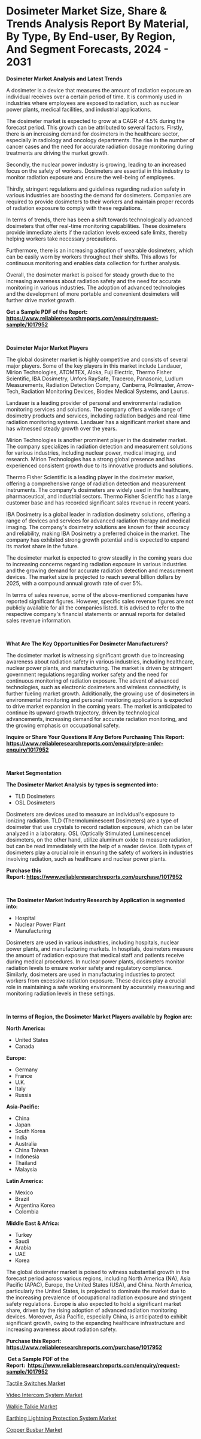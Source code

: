 <p><h1>Dosimeter Market Size, Share & Trends Analysis Report By Material, By Type, By End-user, By Region, And Segment Forecasts, 2024 - 2031</h1></p><p><strong>Dosimeter Market Analysis and Latest Trends</strong></p>
<p><p>A dosimeter is a device that measures the amount of radiation exposure an individual receives over a certain period of time. It is commonly used in industries where employees are exposed to radiation, such as nuclear power plants, medical facilities, and industrial applications.</p><p>The dosimeter market is expected to grow at a CAGR of 4.5% during the forecast period. This growth can be attributed to several factors. Firstly, there is an increasing demand for dosimeters in the healthcare sector, especially in radiology and oncology departments. The rise in the number of cancer cases and the need for accurate radiation dosage monitoring during treatments are driving the market growth.</p><p>Secondly, the nuclear power industry is growing, leading to an increased focus on the safety of workers. Dosimeters are essential in this industry to monitor radiation exposure and ensure the well-being of employees.</p><p>Thirdly, stringent regulations and guidelines regarding radiation safety in various industries are boosting the demand for dosimeters. Companies are required to provide dosimeters to their workers and maintain proper records of radiation exposure to comply with these regulations.</p><p>In terms of trends, there has been a shift towards technologically advanced dosimeters that offer real-time monitoring capabilities. These dosimeters provide immediate alerts if the radiation levels exceed safe limits, thereby helping workers take necessary precautions.</p><p>Furthermore, there is an increasing adoption of wearable dosimeters, which can be easily worn by workers throughout their shifts. This allows for continuous monitoring and enables data collection for further analysis.</p><p>Overall, the dosimeter market is poised for steady growth due to the increasing awareness about radiation safety and the need for accurate monitoring in various industries. The adoption of advanced technologies and the development of more portable and convenient dosimeters will further drive market growth.</p></p>
<p><strong>Get a Sample PDF of the Report:&nbsp; <a href="https://www.reliableresearchreports.com/enquiry/request-sample/1017952">https://www.reliableresearchreports.com/enquiry/request-sample/1017952</a></strong></p>
<p>&nbsp;</p>
<p><strong>Dosimeter Major Market Players</strong></p>
<p><p>The global dosimeter market is highly competitive and consists of several major players. Some of the key players in this market include Landauer, Mirion Technologies, ATOMTEX, Aloka, Fuji Electric, Thermo Fisher Scientific, IBA Dosimetry, Unfors RaySafe, Tracerco, Panasonic, Ludlum Measurements, Radiation Detection Company, Canberra, Polimaster, Arrow-Tech, Radiation Monitoring Devices, Biodex Medical Systems, and Laurus.</p><p>Landauer is a leading provider of personal and environmental radiation monitoring services and solutions. The company offers a wide range of dosimetry products and services, including radiation badges and real-time radiation monitoring systems. Landauer has a significant market share and has witnessed steady growth over the years.</p><p>Mirion Technologies is another prominent player in the dosimeter market. The company specializes in radiation detection and measurement solutions for various industries, including nuclear power, medical imaging, and research. Mirion Technologies has a strong global presence and has experienced consistent growth due to its innovative products and solutions.</p><p>Thermo Fisher Scientific is a leading player in the dosimeter market, offering a comprehensive range of radiation detection and measurement instruments. The company's dosimeters are widely used in the healthcare, pharmaceutical, and industrial sectors. Thermo Fisher Scientific has a large customer base and has recorded significant sales revenue in recent years.</p><p>IBA Dosimetry is a global leader in radiation dosimetry solutions, offering a range of devices and services for advanced radiation therapy and medical imaging. The company's dosimetry solutions are known for their accuracy and reliability, making IBA Dosimetry a preferred choice in the market. The company has exhibited strong growth potential and is expected to expand its market share in the future.</p><p>The dosimeter market is expected to grow steadily in the coming years due to increasing concerns regarding radiation exposure in various industries and the growing demand for accurate radiation detection and measurement devices. The market size is projected to reach several billion dollars by 2025, with a compound annual growth rate of over 5%.</p><p>In terms of sales revenue, some of the above-mentioned companies have reported significant figures. However, specific sales revenue figures are not publicly available for all the companies listed. It is advised to refer to the respective company's financial statements or annual reports for detailed sales revenue information.</p></p>
<p>&nbsp;</p>
<p><strong>What Are The Key Opportunities For Dosimeter Manufacturers?</strong></p>
<p><p>The dosimeter market is witnessing significant growth due to increasing awareness about radiation safety in various industries, including healthcare, nuclear power plants, and manufacturing. The market is driven by stringent government regulations regarding worker safety and the need for continuous monitoring of radiation exposure. The advent of advanced technologies, such as electronic dosimeters and wireless connectivity, is further fueling market growth. Additionally, the growing use of dosimeters in environmental monitoring and personal monitoring applications is expected to drive market expansion in the coming years. The market is anticipated to continue its upward growth trajectory, driven by technological advancements, increasing demand for accurate radiation monitoring, and the growing emphasis on occupational safety.</p></p>
<p><strong>Inquire or Share Your Questions If Any Before Purchasing This Report: <a href="https://www.reliableresearchreports.com/enquiry/pre-order-enquiry/1017952">https://www.reliableresearchreports.com/enquiry/pre-order-enquiry/1017952</a></strong></p>
<p>&nbsp;</p>
<p><strong>Market Segmentation</strong></p>
<p><strong>The Dosimeter Market Analysis by types is segmented into:</strong></p>
<p><ul><li>TLD Dosimeters</li><li>OSL Dosimeters</li></ul></p>
<p><p>Dosimeters are devices used to measure an individual's exposure to ionizing radiation. TLD (Thermoluminescent Dosimeters) are a type of dosimeter that use crystals to record radiation exposure, which can be later analyzed in a laboratory. OSL (Optically Stimulated Luminescence) dosimeters, on the other hand, utilize aluminum oxide to measure radiation, but can be read immediately with the help of a reader device. Both types of dosimeters play a crucial role in ensuring the safety of workers in industries involving radiation, such as healthcare and nuclear power plants.</p></p>
<p><strong>Purchase this Report:&nbsp;<a href="https://www.reliableresearchreports.com/purchase/1017952">https://www.reliableresearchreports.com/purchase/1017952</a></strong></p>
<p>&nbsp;</p>
<p><strong>The Dosimeter Market Industry Research by Application is segmented into:</strong></p>
<p><ul><li>Hospital</li><li>Nuclear Power Plant</li><li>Manufacturing</li></ul></p>
<p><p>Dosimeters are used in various industries, including hospitals, nuclear power plants, and manufacturing markets. In hospitals, dosimeters measure the amount of radiation exposure that medical staff and patients receive during medical procedures. In nuclear power plants, dosimeters monitor radiation levels to ensure worker safety and regulatory compliance. Similarly, dosimeters are used in manufacturing industries to protect workers from excessive radiation exposure. These devices play a crucial role in maintaining a safe working environment by accurately measuring and monitoring radiation levels in these settings.</p></p>
<p>&nbsp;</p>
<p><strong>In terms of Region, the Dosimeter Market Players available by Region are:</strong></p>
<p>
    <p> <strong> North America: </strong>
        <ul>
            <li>United States</li>
            <li>Canada</li>
        </ul>
        </p> 
    <p> <strong> Europe: </strong>
        <ul>
            <li>Germany</li>
            <li>France</li>
            <li>U.K.</li>
            <li>Italy</li>
            <li>Russia</li>
        </ul>
        </p> 
    <p> <strong> Asia-Pacific: </strong>
        <ul>
            <li>China</li>
            <li>Japan</li>
            <li>South Korea</li>
            <li>India</li>
            <li>Australia</li>
            <li>China Taiwan</li>
            <li>Indonesia</li>
            <li>Thailand</li>
            <li>Malaysia</li>
        </ul>
        </p> 
    <p> <strong> Latin America: </strong>
        <ul>
            <li>Mexico</li>
            <li>Brazil</li>
            <li>Argentina Korea</li>
            <li>Colombia</li>
        </ul>
        </p> 
    <p> <strong> Middle East & Africa: </strong>
        <ul>
            <li>Turkey</li>
            <li>Saudi</li>
            <li>Arabia</li>
            <li>UAE</li>
            <li>Korea</li>
        </ul>
    </p>
    </p>
<p><p>The global dosimeter market is poised to witness substantial growth in the forecast period across various regions, including North America (NA), Asia Pacific (APAC), Europe, the United States (USA), and China. North America, particularly the United States, is projected to dominate the market due to the increasing prevalence of occupational radiation exposure and stringent safety regulations. Europe is also expected to hold a significant market share, driven by the rising adoption of advanced radiation monitoring devices. Moreover, Asia Pacific, especially China, is anticipated to exhibit significant growth, owing to the expanding healthcare infrastructure and increasing awareness about radiation safety.</p></p>
<p><strong>Purchase this Report: <a href="https://www.reliableresearchreports.com/purchase/1017952">https://www.reliableresearchreports.com/purchase/1017952</a></strong></p>
<p>&nbsp;<strong>Get a Sample PDF of the Report:&nbsp;&nbsp;<a href="https://www.reliableresearchreports.com/enquiry/request-sample/1017952">https://www.reliableresearchreports.com/enquiry/request-sample/1017952</a></strong></p>
<p><strong></strong></p>
<p><p><a href="https://github.com/luckyshygirl/Market-Research-Report-List-2/blob/main/tactile-switches-market.md">Tactile Switches Market</a></p><p><a href="https://github.com/pizolina/Market-Research-Report-List-2/blob/main/video-intercom-system-market.md">Video Intercom System Market</a></p><p><a href="https://github.com/gdfhhhj/Market-Research-Report-List-2/blob/main/walkie-talkie-market.md">Walkie Talkie Market</a></p><p><a href="https://github.com/vimar16th/Market-Research-Report-List-2/blob/main/earthing-lightning-protection-system-market.md">Earthing Lightning Protection System Market</a></p><p><a href="https://github.com/sofayahoo2023/Market-Research-Report-List-2/blob/main/copper-busbar-market.md">Copper Busbar Market</a></p></p>